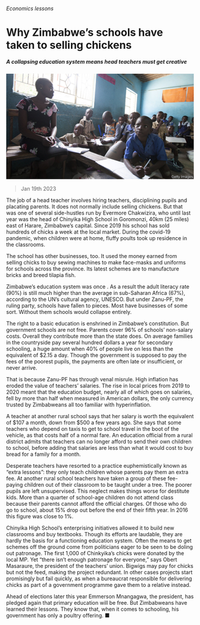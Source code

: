 ###### Economics lessons

# Why Zimbabwe’s schools have taken to selling chickens 

##### A collapsing education system means head teachers must get creative 

![image](images/20230121_MAP002.jpg) 

> Jan 19th 2023 

The job of a head teacher involves hiring teachers, disciplining pupils and placating parents. It does not normally include selling chickens. But that was one of several side-hustles run by Evermore Chakwizira, who until last year was the head of Chinyika High School in Goromonzi, 40km (25 miles) east of Harare, Zimbabwe’s capital. Since 2019 his school has sold hundreds of chicks a week at the local market. During the covid-19 pandemic, when children were at home, fluffy poults took up residence in the classrooms. 

The school has other businesses, too. It used the money earned from selling chicks to buy sewing machines to make face-masks and uniforms for schools across the province. Its latest schemes are to manufacture bricks and breed tilapia fish. 

Zimbabwe’s education system was once . As a result the adult literacy rate (90%) is still much higher than the average in sub-Saharan Africa (67%), according to the UN’s cultural agency, UNESCO. But under Zanu-PF, the ruling party, schools have fallen to pieces. Most have businesses of some sort. Without them schools would collapse entirely. 

The right to a basic education is enshrined in Zimbabwe’s constitution. But government schools are not free. Parents cover 96% of schools’ non-salary costs. Overall they contribute more than the state does. On average families in the countryside pay several hundred dollars a year for secondary schooling, a huge amount when 40% of people live on less than the equivalent of $2.15 a day. Though the government is supposed to pay the fees of the poorest pupils, the payments are often late or insufficient, or never arrive. 

That is because Zanu-PF has  through venal misrule. High inflation has eroded the value of teachers’ salaries. The rise in local prices from 2019 to 2020 meant that the education budget, nearly all of which goes on salaries, fell by more than half when measured in American dollars, the only currency trusted by Zimbabweans all too familiar with hyperinflation.

A teacher at another rural school says that her salary is worth the equivalent of $107 a month, down from $500 a few years ago. She says that some teachers who depend on taxis to get to school travel in the boot of the vehicle, as that costs half of a normal fare. An education official from a rural district admits that teachers can no longer afford to send their own children to school, before adding that salaries are less than what it would cost to buy bread for a family for a month. 

Desperate teachers have resorted to a practice euphemistically known as “extra lessons”: they only teach children whose parents pay them an extra fee. At another rural school teachers have taken a group of these fee-paying children out of their classroom to be taught under a tree. The poorer pupils are left unsupervised. This neglect makes things worse for destitute kids. More than a quarter of school-age children do not attend class because their parents cannot afford the official charges. Of those who do go to school, about 15% drop out before the end of their fifth year. In 2016 this figure was close to 1%.

Chinyika High School’s enterprising initiatives allowed it to build new classrooms and buy textbooks. Though its efforts are laudable, they are hardly the basis for a functioning education system. Often the means to get schemes off the ground come from politicians eager to be seen to be doling out patronage. The first 1,000 of Chinkyika’s chicks were donated by the local MP. Yet “there isn’t enough patronage for everyone,” says Obert Masaraure, the president of the teachers’ union. Bigwigs may pay for chicks but not the feed, making the project redundant. In other cases projects start promisingly but fail quickly, as when a bureaucrat responsible for delivering chicks as part of a government programme gave them to a relative instead.

Ahead of elections later this year Emmerson Mnangagwa, the president, has pledged again that primary education will be free. But Zimbabweans have learned their lessons. They know that, when it comes to schooling, his government has only a poultry offering. ■

